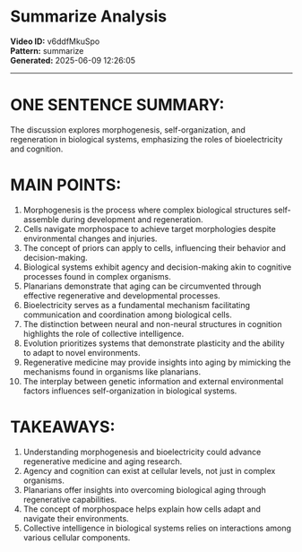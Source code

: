 # Summarize Analysis

**Video ID:** v6ddfMkuSpo  
**Pattern:** summarize  
**Generated:** 2025-06-09 12:26:05  

---

# ONE SENTENCE SUMMARY:
The discussion explores morphogenesis, self-organization, and regeneration in biological systems, emphasizing the roles of bioelectricity and cognition.

# MAIN POINTS:
1. Morphogenesis is the process where complex biological structures self-assemble during development and regeneration.
2. Cells navigate morphospace to achieve target morphologies despite environmental changes and injuries.
3. The concept of priors can apply to cells, influencing their behavior and decision-making.
4. Biological systems exhibit agency and decision-making akin to cognitive processes found in complex organisms.
5. Planarians demonstrate that aging can be circumvented through effective regenerative and developmental processes.
6. Bioelectricity serves as a fundamental mechanism facilitating communication and coordination among biological cells.
7. The distinction between neural and non-neural structures in cognition highlights the role of collective intelligence.
8. Evolution prioritizes systems that demonstrate plasticity and the ability to adapt to novel environments.
9. Regenerative medicine may provide insights into aging by mimicking the mechanisms found in organisms like planarians.
10. The interplay between genetic information and external environmental factors influences self-organization in biological systems.

# TAKEAWAYS:
1. Understanding morphogenesis and bioelectricity could advance regenerative medicine and aging research.
2. Agency and cognition can exist at cellular levels, not just in complex organisms.
3. Planarians offer insights into overcoming biological aging through regenerative capabilities.
4. The concept of morphospace helps explain how cells adapt and navigate their environments.
5. Collective intelligence in biological systems relies on interactions among various cellular components.